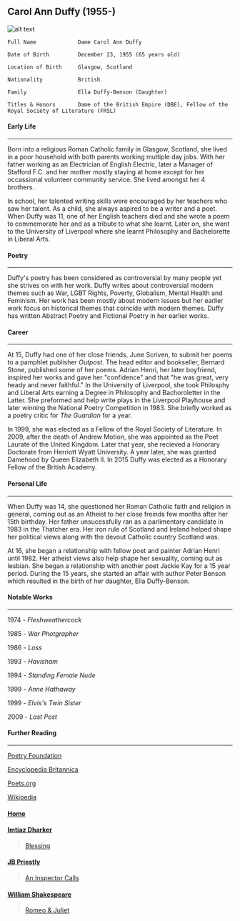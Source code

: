 ## Carol Ann Duffy (1955-)
![alt text][carolannduffy]

[carolannduffy]: https://ichef.bbci.co.uk/images/ic/640x360/p01hgyjv.jpg "Carol Ann Duffy"

````
Full Name             Dame Carol Ann Duffy

Date of Birth         December 23, 1955 (65 years old)

Location of Birth     Glasgow, Scotland

Nationality           British

Family                Ella Duffy-Benson (Daughter)

Titles & Honors       Dame of the British Empire (DBE), Fellow of the Royal Society of Literature (FRSL) 
````

#### Early Life
---------------------
Born into a religious Roman Catholic family in Glasgow, Scotland, she lived in a poor household with both parents working multiple day jobs. With her father working as an Electrician of English Electric, later a Manager of Stafford F.C. and her mother mostly staying at home except for her occassional volunteer community service. She lived amongst her 4 brothers. 

In school, her talented writing skills were encouraged by her teachers who saw her talent. As a child, she always aspired to be a writer and a poet. When Duffy was 11, one of her English teachers died and she wrote a poem to commemorate her and as a tribute to what she learnt. Later on, she went to the University of Liverpool where she learnt Philosophy and Bachelorette in Liberal Arts.  

#### Poetry
---------------------
Duffy's poetry has been considered as controversial by many people yet she strives on with her work. Duffy writes about controversial modern themes such as War, LGBT Rights, Poverty, Globalism, Mental Health and Feminism. Her work has been mostly about modern issues but her earlier work focus on historical themes that coincide with modern themes. Duffy has written Abstract Poetry and Fictional Poetry in her earlier works.

#### Career
---------------------
At 15, Duffy had one of her close friends, June Scriven, to submit her poems to a pamphlet publisher _Outpost_. The head editor and bookseller, Bernard Stone, published some of her poems. Adrian Henri, her later boyfriend, inspired her works and gave her "confidence" and that "he was great, very heady and never faithful." In the University of Liverpool, she took Philosphy and Liberal Arts earning a Degree in Philosophy and Bachoroletter in the Latter. She preformed and help write plays in the Liverpool Playhouse and later winning the National Poetry Competition in 1983. She briefly worked as a poetry critic for _The Guardian_ for a year.

In 1999, she was elected as a Fellow of the Royal Society of Literature. In 2009, after the death of Andrew Motion, she was appointed as the Poet Laurate of the United Kingdom. Later that year, she recieved a Honorary Doctorate from Herriott Wyatt University. A year later, she was granted Damehood by Queen Elizabeth II. In 2015 Duffy was elected as a Honorary Fellow of the British Academy. 

#### Personal Life
---------------------
When Duffy was 14, she questioned her Roman Catholic faith and religion in general, coming out as an Atheist to her close freinds few months after her 15th birthday. Her father unsucessfully ran as a parlimentary candidate in 1983 in the Thatcher era. Her iron rule of Scotland and Ireland helped shape her political views along with the devout Catholic country Scotland was. 

At 16, she began a relationship with fellow poet and painter Adrian Henri until 1982. Her atheist views also help shape her sexuality, coming out as lesbian. She began a relationship with another poet Jackie Kay for a 15 year period. During the 15 years, she started an affair with author Peter Benson which resulted in the birth of her daughter, Ella Duffy-Benson.  

#### Notable Works
---------------------
1974 - _Fleshweathercock_

1985 - _War Photgrapher_

1986 - _Loss_

1993 - _Havisham_

1994 - _Standing Female Nude_

1999 - _Anne Hathaway_

1999 - _Elvis's Twin Sister_

2009 - _Last Post_

#### Further Reading
---------------------
[Poetry Foundation](https://www.poetryfoundation.org/poets/carol-ann-duffy)

[Encyclopedia Britannica](https://www.britannica.com/biography/Carol-Ann-Duffy)

[Poets.org](https://poets.org/poet/carol-ann-duffy)

[Wikipedia](https://en.wikipedia.org/wiki/Carol_Ann_Duffy)


#### [Home](https://pxld3l74.github.io/gcse.authors/)

#### [Imtiaz Dharker](https://pxld3l74.github.io/gcse.authors/imtiaz-dharker)
>[Blessing](https://pxld3l74.github.io/gcse.authors/blessing)

#### [JB Priestly](https://pxld3l74.github.io/gcse.authors/jb-priestley)
>[An Inspector Calls](https://pxld3l74.github.io/gcse.authors/an-inspector-calls)

#### [William Shakespeare](https://pxld3l74.github.io/gcse.authors/shakespeare)
>[Romeo & Juliet](https://pxld3l74.github.io/gcse.authors/romeo-juliet)
